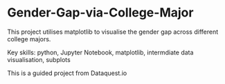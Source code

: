 # Gender-Gap-via-College-Major

This project utilises matplotlib to visualise the gender gap across different college majors.

Key skills: python, Jupyter Notebook, matplotlib, intermdiate data visualisation, subplots

This is a guided project from Dataquest.io
